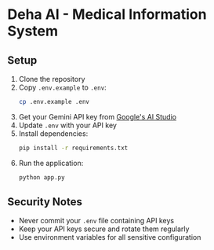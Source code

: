 # Deha AI - Medical Information System

## Setup

1. Clone the repository
2. Copy `.env.example` to `.env`:
   ```bash
   cp .env.example .env
   ```
3. Get your Gemini API key from [Google's AI Studio](https://makersuite.google.com/app/apikey)
4. Update `.env` with your API key
5. Install dependencies:
   ```bash
   pip install -r requirements.txt
   ```
6. Run the application:
   ```bash
   python app.py
   ```

## Security Notes

- Never commit your `.env` file containing API keys
- Keep your API keys secure and rotate them regularly
- Use environment variables for all sensitive configuration